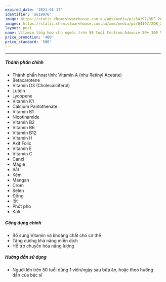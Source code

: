```yaml
---
expired_date: '2021-01-17'
identifier: '2619976'
image: https://static.chemistwarehouse.com.au/ams/media/pi/64197/3DF_200.jpg
images: https://static.chemistwarehouse.com.au/ams/media/pi/64197/2DB_200.jpg,https://static.chemistwarehouse.com.au/ams/media/pi/64197/ADD3_200.jpg,https://static.chemistwarehouse.com.au/ams/media/pi/64197/ADD4_200.jpg
layout: post
name: Vitamin tổng hợp cho người trên 50 tuổi Centrum Advance 50+ 100 Viên
price_promotion: '400'
price_standard: '500'
---
```


---
##### Thành phần chính
- Thành phần hoạt tính: Vitamin A (như Retinyl Acetate)
- Betacarotene
- Vitamin D3 (Cholecalciferol)
- Lutein
- Lycopene
- Vitamin K1
- Calcium Pantothenate
- Vitamin B1
- Nicotinamide
- Vitamin B2
- Vitamin B6
- Vitamin B12
- Vitamin H
- Axit Folic
- Vitamin E
- Vitamin C
- Canxi
- Magie
- Sắt
- Kẽm
- Mangan
- Crom
- Selen
- Đồng
- Iốt
- Phốt pho
- Kali

##### Công dụng chính
- Bổ sung Vitamin và khoáng chất cho cơ thể
- Tăng cường khả năng miễn dịch
- Hỗ trợ chuyển hóa năng lượng

##### Hướng dẫn sử dụng
- Người lớn trên 50 tuổi dùng 1 viên/ngày sau bữa ăn, hoặc theo hướng dẫn của bác sĩ